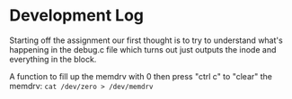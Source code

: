 # Development Log 

Starting off the assignment our first thought is to try to understand what's happening in the debug.c file which turns out just outputs the inode and everything in the block.

A function to fill up the memdrv with 0 then press "ctrl c" to "clear" the memdrv: `cat /dev/zero > /dev/memdrv`